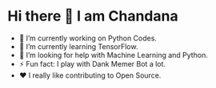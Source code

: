 # Hi there 👋 I am Chandana


- 🔭 I’m currently working on Python Codes.
- 🌱 I’m currently learning TensorFlow.
- 🤔 I’m looking for help with Machine Learning and Python.
- ⚡ Fun fact: I play with Dank Memer Bot a lot.
- :heart:  I really like contributing to Open Source.

